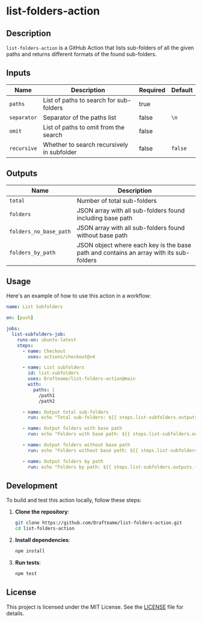 # list-folders-action

## Description

`list-folders-action` is a GitHub Action that lists sub-folders of all the given paths and returns different formats of the found sub-folders.

## Inputs

| Name        | Description                                | Required | Default |
| ----------- | ------------------------------------------ | -------- | ------- |
| `paths`     | List of paths to search for sub-folders    | true     |         |
| `separator` | Separator of the paths list                | false    | `\n`    |
| `omit`      | List of paths to omit from the search      | false    |         |
| `recursive` | Whether to search recursively in subfolder | false    | `false` |

## Outputs

| Name                   | Description                                                                            |
| ---------------------- | -------------------------------------------------------------------------------------- |
| `total`                | Number of total sub-folders                                                            |
| `folders`              | JSON array with all sub-folders found including base path                              |
| `folders_no_base_path` | JSON array with all sub-folders found without base path                                |
| `folders_by_path`      | JSON object where each key is the base path and contains an array with its sub-folders |

## Usage

Here's an example of how to use this action in a workflow:

```yaml
name: List Subfolders

on: [push]

jobs:
  list-subfolders-job:
    runs-on: ubuntu-latest
    steps:
      - name: Checkout
        uses: actions/checkout@v4

      - name: List subfolders
        id: list-subfolders
        uses: Drafteame/list-folders-action@main
        with:
          paths: |
            /path1
            /path2

      - name: Output total sub-folders
        run: echo "Total sub-folders: ${{ steps.list-subfolders.outputs.total }}"

      - name: Output folders with base path
        run: echo "Folders with base path: ${{ steps.list-subfolders.outputs.folders }}"

      - name: Output folders without base path
        run: echo "Folders without base path: ${{ steps.list-subfolders.outputs.folders_no_base_path }}"

      - name: Output folders by path
        run: echo "Folders by path: ${{ steps.list-subfolders.outputs.folders_by_path }}"
```

## Development

To build and test this action locally, follow these steps:

1. **Clone the repository**:

   ```sh
   git clone https://github.com/Drafteame/list-folders-action.git
   cd list-folders-action
   ```

2. **Install dependencies**:

   ```sh
   npm install
   ```

3. **Run tests**:

   ```sh
   npm test
   ```

## License

This project is licensed under the MIT License. See the [LICENSE](LICENSE) file for details.

